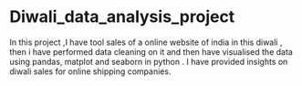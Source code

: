 # Diwali_data_analysis_project
In this project ,I have tool sales of a online website of india in this diwali , then i have performed data cleaning on it and then have visualised the data using pandas, matplot and 
seaborn in python .
I have provided insights on diwali sales for online shipping companies.
